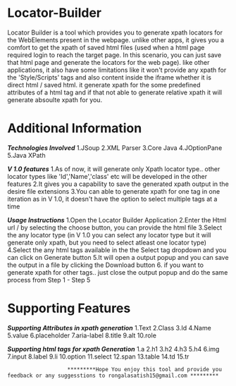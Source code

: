 # Locator-Builder

Locator Builder is a tool which provides you to generate xpath locators for the WebElements present in the webpage. unlike other apps, it gives you a comfort to get the xpath of 
saved html files (used when a html page required login to reach the target page. In this scenario, you can just save that html page and generate the locators for the web page). like other applications, it also have some limitations like it won't provide any xpath for the 'Style/Scripts' tags and also content inside the iframe whether it is direct html / 
saved html. it generate xpath for the some predefined attributes of a html tag and if that not able to generate relative xpath it will generate absoulte xpath for you.

# Additional Information

***Technologies Involved***
1.JSoup
2.XML Parser
3.Core Java
4.JOptionPane
5.Java XPath

***V 1.0 features***
1.As of now, it will generate only Xpath locator type.. other locator types like 'Id','Name','class' etc will be developed in the other features
2.It gives you a capability to save the generated xpath output in the desire file extensions
3.You can able to generate xpath for one tag in one iteration as in V 1.0, it doesn't have the option to select multiple tags at a time

***Usage Instructions***
1.Open the Locator Builder Application
2.Enter the Html url / by selecting the choose button, you can provide the html file
3.Select the any locator type (in V 1.0 you can select any locator type but it will generate only xpath, but you need to select atleast one locator type)
4.Select the any html tags available in the the Select tag dropdown and you can click on Generate button
5.It will open a output popup and you can save the output in a file by clicking the Download button
6. if you want to generate xpath for other tags.. just close the output popup and do the same process from Step 1 - Step 5

# Supporting Features

***Supporting Attributes in xpath generation***
1.Text
2.Class
3.Id
4.Name
5.value
6.placeholder
7.aria-label
8.title
9.alt
10.role


***Supporting html tags for xpath Generation***
1.a
2.h1
3.h2
4.h3
5.h4
6.img
7.input
8.label
9.li
10.option
11.select
12.span
13.table
14.td
15.tr


                       *********Hope You enjoy this tool and provide you feedback or any suggesstions to rongalasatish15@gmail.com *********



